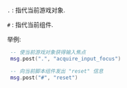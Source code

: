   `.`
  : 指代当前游戏对象.

  `#`
  : 指代当前组件.

  举例:

  ```lua
   -- 使当前游戏对象获得输入焦点
   msg.post(".", "acquire_input_focus")
  ```

  ```lua
   -- 向当前脚本组件发出 "reset" 信息
   msg.post("#", "reset")
  ```
